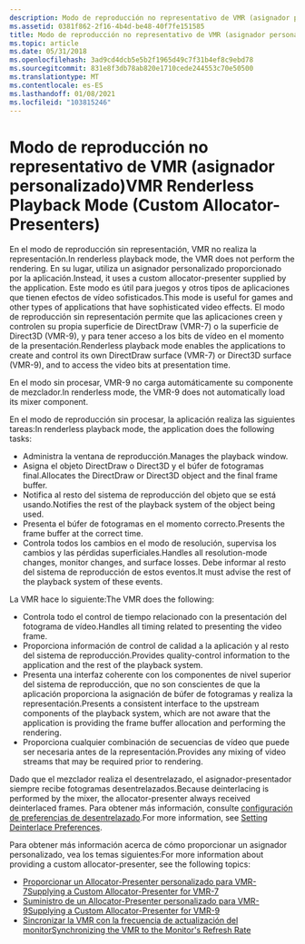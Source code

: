 ```yaml
---
description: Modo de reproducción no representativo de VMR (asignador personalizado)
ms.assetid: 0381f862-2f16-4b4d-be48-40f7fe151585
title: Modo de reproducción no representativo de VMR (asignador personalizado)
ms.topic: article
ms.date: 05/31/2018
ms.openlocfilehash: 3ad9cd4dcb5e5b2f1965d49c7f31b4ef8c9ebd78
ms.sourcegitcommit: 831e8f3db78ab820e1710cede244553c70e50500
ms.translationtype: MT
ms.contentlocale: es-ES
ms.lasthandoff: 01/08/2021
ms.locfileid: "103815246"
---
```

# <a name="vmr-renderless-playback-mode-custom-allocator-presenters"></a><span data-ttu-id="e10c1-103">Modo de reproducción no representativo de VMR (asignador personalizado)</span><span class="sxs-lookup"><span data-stu-id="e10c1-103">VMR Renderless Playback Mode (Custom Allocator-Presenters)</span></span>

<span data-ttu-id="e10c1-104">En el modo de reproducción sin representación, VMR no realiza la representación.</span><span class="sxs-lookup"><span data-stu-id="e10c1-104">In renderless playback mode, the VMR does not perform the rendering.</span></span> <span data-ttu-id="e10c1-105">En su lugar, utiliza un asignador personalizado proporcionado por la aplicación.</span><span class="sxs-lookup"><span data-stu-id="e10c1-105">Instead, it uses a custom allocator-presenter supplied by the application.</span></span> <span data-ttu-id="e10c1-106">Este modo es útil para juegos y otros tipos de aplicaciones que tienen efectos de vídeo sofisticados.</span><span class="sxs-lookup"><span data-stu-id="e10c1-106">This mode is useful for games and other types of applications that have sophisticated video effects.</span></span> <span data-ttu-id="e10c1-107">El modo de reproducción sin representación permite que las aplicaciones creen y controlen su propia superficie de DirectDraw (VMR-7) o la superficie de Direct3D (VMR-9), y para tener acceso a los bits de vídeo en el momento de la presentación.</span><span class="sxs-lookup"><span data-stu-id="e10c1-107">Renderless playback mode enables the applications to create and control its own DirectDraw surface (VMR-7) or Direct3D surface (VMR-9), and to access the video bits at presentation time.</span></span>

<span data-ttu-id="e10c1-108">En el modo sin procesar, VMR-9 no carga automáticamente su componente de mezclador.</span><span class="sxs-lookup"><span data-stu-id="e10c1-108">In renderless mode, the VMR-9 does not automatically load its mixer component.</span></span>

<span data-ttu-id="e10c1-109">En el modo de reproducción sin procesar, la aplicación realiza las siguientes tareas:</span><span class="sxs-lookup"><span data-stu-id="e10c1-109">In renderless playback mode, the application does the following tasks:</span></span>

-   <span data-ttu-id="e10c1-110">Administra la ventana de reproducción.</span><span class="sxs-lookup"><span data-stu-id="e10c1-110">Manages the playback window.</span></span>
-   <span data-ttu-id="e10c1-111">Asigna el objeto DirectDraw o Direct3D y el búfer de fotogramas final.</span><span class="sxs-lookup"><span data-stu-id="e10c1-111">Allocates the DirectDraw or Direct3D object and the final frame buffer.</span></span>
-   <span data-ttu-id="e10c1-112">Notifica al resto del sistema de reproducción del objeto que se está usando.</span><span class="sxs-lookup"><span data-stu-id="e10c1-112">Notifies the rest of the playback system of the object being used.</span></span>
-   <span data-ttu-id="e10c1-113">Presenta el búfer de fotogramas en el momento correcto.</span><span class="sxs-lookup"><span data-stu-id="e10c1-113">Presents the frame buffer at the correct time.</span></span>
-   <span data-ttu-id="e10c1-114">Controla todos los cambios en el modo de resolución, supervisa los cambios y las pérdidas superficiales.</span><span class="sxs-lookup"><span data-stu-id="e10c1-114">Handles all resolution-mode changes, monitor changes, and surface losses.</span></span> <span data-ttu-id="e10c1-115">Debe informar al resto del sistema de reproducción de estos eventos.</span><span class="sxs-lookup"><span data-stu-id="e10c1-115">It must advise the rest of the playback system of these events.</span></span>

<span data-ttu-id="e10c1-116">La VMR hace lo siguiente:</span><span class="sxs-lookup"><span data-stu-id="e10c1-116">The VMR does the following:</span></span>

-   <span data-ttu-id="e10c1-117">Controla todo el control de tiempo relacionado con la presentación del fotograma de vídeo.</span><span class="sxs-lookup"><span data-stu-id="e10c1-117">Handles all timing related to presenting the video frame.</span></span>
-   <span data-ttu-id="e10c1-118">Proporciona información de control de calidad a la aplicación y al resto del sistema de reproducción.</span><span class="sxs-lookup"><span data-stu-id="e10c1-118">Provides quality-control information to the application and the rest of the playback system.</span></span>
-   <span data-ttu-id="e10c1-119">Presenta una interfaz coherente con los componentes de nivel superior del sistema de reproducción, que no son conscientes de que la aplicación proporciona la asignación de búfer de fotogramas y realiza la representación.</span><span class="sxs-lookup"><span data-stu-id="e10c1-119">Presents a consistent interface to the upstream components of the playback system, which are not aware that the application is providing the frame buffer allocation and performing the rendering.</span></span>
-   <span data-ttu-id="e10c1-120">Proporciona cualquier combinación de secuencias de vídeo que puede ser necesaria antes de la representación.</span><span class="sxs-lookup"><span data-stu-id="e10c1-120">Provides any mixing of video streams that may be required prior to rendering.</span></span>

<span data-ttu-id="e10c1-121">Dado que el mezclador realiza el desentrelazado, el asignador-presentador siempre recibe fotogramas desentrelazados.</span><span class="sxs-lookup"><span data-stu-id="e10c1-121">Because deinterlacing is performed by the mixer, the allocator-presenter always received deinterlaced frames.</span></span> <span data-ttu-id="e10c1-122">Para obtener más información, consulte [configuración de preferencias de desentrelazado](setting-deinterlace-preferences.md).</span><span class="sxs-lookup"><span data-stu-id="e10c1-122">For more information, see [Setting Deinterlace Preferences](setting-deinterlace-preferences.md).</span></span>

<span data-ttu-id="e10c1-123">Para obtener más información acerca de cómo proporcionar un asignador personalizado, vea los temas siguientes:</span><span class="sxs-lookup"><span data-stu-id="e10c1-123">For more information about providing a custom allocator-presenter, see the following topics:</span></span>

-   [<span data-ttu-id="e10c1-124">Proporcionar un Allocator-Presenter personalizado para VMR-7</span><span class="sxs-lookup"><span data-stu-id="e10c1-124">Supplying a Custom Allocator-Presenter for VMR-7</span></span>](supplying-a-custom-allocator-presenter-for-vmr-7.md)
-   [<span data-ttu-id="e10c1-125">Suministro de un Allocator-Presenter personalizado para VMR-9</span><span class="sxs-lookup"><span data-stu-id="e10c1-125">Supplying a Custom Allocator-Presenter for VMR-9</span></span>](supplying-a-custom-allocator-presenter-for-vmr-9.md)
-   [<span data-ttu-id="e10c1-126">Sincronizar la VMR con la frecuencia de actualización del monitor</span><span class="sxs-lookup"><span data-stu-id="e10c1-126">Synchronizing the VMR to the Monitor's Refresh Rate</span></span>](synchronizing-the-vmr-to-the-monitors-refresh-rate.md)

 

 



